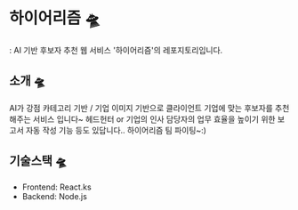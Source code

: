 # 하이어리즘 🛸
: AI 기반 후보자 추천 웹 서비스 '하이어리즘'의 레포지토리입니다.

## 소개 🛸
AI가 강점 카테고리 기반 / 기업 이미지 기반으로 클라이언트 기업에 맞는 후보자를 추천해주는 서비스 입니다~
헤드헌터 or 기업의 인사 담당자의 업무 효율을 높이기 위한 보고서 자동 작성 기능 등도 있답니다.. 
하이어리즘 팀 파이팅~:)


## 기술스택 🛸
- Frontend: React.ks
- Backend: Node.js